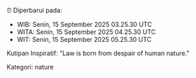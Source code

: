 ⏰ Diperbarui pada:
- WIB: Senin, 15 September 2025 03.25.30 UTC
- WITA: Senin, 15 September 2025 04.25.30 UTC
- WIT: Senin, 15 September 2025 05.25.30 UTC

Kutipan Inspiratif:
"Law is born from despair of human nature."


Kategori: nature

